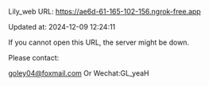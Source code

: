 Lily_web URL: https://ae6d-61-165-102-156.ngrok-free.app

Updated at: 2024-12-09 12:24:11

If you cannot open this URL, the server might be down.

Please contact: 

goley04@foxmail.com Or Wechat:GL_yeaH